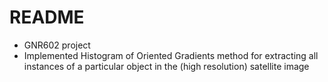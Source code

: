 # README
- GNR602 project 
- Implemented Histogram of Oriented Gradients method for extracting all instances of a particular object in the (high resolution) satellite image
